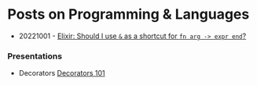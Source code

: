 # Posts on Programming & Languages

* 20221001 - [Elixir: Should I use `&` as a shortcut for `fn arg -> expr end`?](20221001-01.md)

### Presentations

* Decorators [Decorators 101](decorators/dec101.html)
